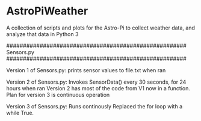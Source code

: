 # AstroPiWeather
A collection of scripts and plots for the Astro-Pi to collect weather data, and analyze that data in Python 3

######################################################
Sensors.py
######################################################

Version 1 of Sensors.py: prints sensor values to file.txt when ran

Version 2 of Sensors.py: Invokes SensorData() every 30 seconds, for 24 hours when ran
Version 2 has most of the code from V1 now in a function. Plan for version 3 is continuous operation

Version 3 of Sensors.py: Runs continously
Replaced the for loop with a while True.
